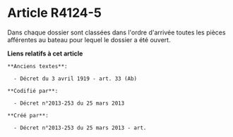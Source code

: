 # Article R4124-5

Dans chaque dossier sont classées dans l'ordre d'arrivée toutes les pièces afférentes au bateau pour lequel le dossier a été
ouvert.

**Liens relatifs à cet article**

	**Anciens textes**:

	  - Décret du 3 avril 1919 - art. 33 (Ab)

	**Codifié par**:

	  - Décret n°2013-253 du 25 mars 2013

	**Créé par**:

	  - Décret n°2013-253 du 25 mars 2013 - art.
